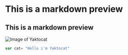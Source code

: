 # This is a markdown preview
## This is a markdown preview

![Image of Yaktocat](https://octodex.github.com/images/yaktocat.png)

``` javascript
var cat= "Hello i'm Yaktocat"
```
